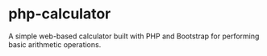 # php-calculator
A simple web-based calculator built with PHP and Bootstrap for performing basic arithmetic operations.

